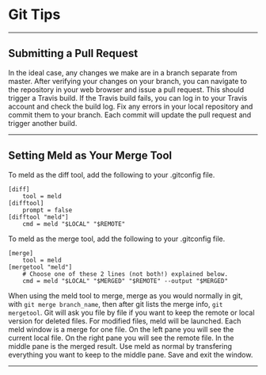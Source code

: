 # Git Tips 

---

## Submitting a Pull Request

In the ideal case, any changes we make are in a branch separate from master. After verifying your changes on your branch, you can navigate to the repository in your web browser and issue a pull request.
This should trigger a Travis build. If the Travis build fails, you can log in to your Travis account and check the build log. Fix any errors in your local repository and commit them to your branch. Each commit will update the pull request and trigger another build.

---

## Setting Meld as Your Merge Tool
To meld as the diff tool, add the following to your .gitconfig file.
```
[diff]
    tool = meld
[difftool]
    prompt = false
[difftool "meld"]
    cmd = meld "$LOCAL" "$REMOTE"
```

To meld as the merge tool, add the following to your .gitconfig file.
```
[merge]
    tool = meld
[mergetool "meld"]
    # Choose one of these 2 lines (not both!) explained below.
    cmd = meld "$LOCAL" "$MERGED" "$REMOTE" --output "$MERGED"
```

When using the meld tool to merge, merge as you would normally in git, with `git merge branch_name`, then after git lists the merge info, `git mergetool`. Git will ask you file by file if you want to keep the remote or local version for deleted files. For modified files, meld will be launched. Each meld window is a merge for one file. On the left pane you will see the current local file. On the right pane you will see the remote file. In the middle pane is the merged result. Use meld as normal by transfering everything you want to keep to the middle pane. Save and exit the window.

---
